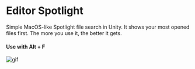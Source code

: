# Editor Spotlight

Simple MacOS-like Spotlight file search in Unity. It shows your most opened files first. The more you use it, the better it gets.

#### Use with Alt + F

![gif](https://i.giphy.com/media/3ohs4lLUapZ9D19poA/source.gif)
